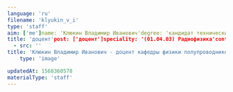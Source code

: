 ```yaml
---
language: 'ru'
filename: 'klyukin_v_i'
type: 'staff'
aim: ['me']name: 'Клюкин Владимир Иванович'degree: 'кандидат технических наук'
title: 'доцент'post: ['доцент']speciality: '(01.04.03) Радиофизика'contacts: []avatar:
  - src: ''
title: 'Клюкин Владимир Иванович - доцент кафедры физики полупроводников и микроэлектроники'
    type: 'image'

updatedAt: 1568360578
materialType: 'staff'
---
```


